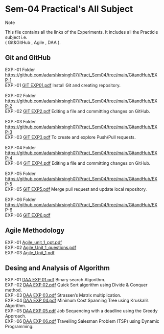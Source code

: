 # Sem-04 Practical's All Subject
> [!NOTE]
> This file contains all the links of the Experiments.
> It includes all the Practicle subject i.e.  
> ( Git&GitHub , Agile , DAA ).

## Git and GitHub   
EXP:-01  Folder https://github.com/adarshkrsingh07/Pract_Sem04/tree/main/GitandHub/EXP-1  
EXP:-01 [GIT EXP01.pdf](https://github.com/adarshkrsingh07/Pract_Sem04/files/14445228/GIT.EXP01.pdf) Install Git and creating repository.   
<br>
EXP:-02 Folder https://github.com/adarshkrsingh07/Pract_Sem04/tree/main/GitandHub/EXP-2      
EXP:-02 [GIT EXP2.pdf](https://github.com/adarshkrsingh07/Pract_Sem04/files/14445240/GIT.EXP2.pdf)   Editing a file and committing changes on GitHub.  
<br>
EXP:-03 Folder https://github.com/adarshkrsingh07/Pract_Sem04/tree/main/GitandHub/EXP-3  
EXP:-03 [GIT EXP3.pdf](https://github.com/adarshkrsingh07/Pract_Sem04/files/14445248/GIT.EXP3.pdf)   To create and explore Push/Pull requests.  
<br>
EXP:-04 Folder https://github.com/adarshkrsingh07/Pract_Sem04/tree/main/GitandHub/EXP-4  
EXP:-04 [GIT EXP4.pdf](https://github.com/adarshkrsingh07/Pract_Sem04/files/14445256/GIT.EXP4.pdf)   Editing a file and committing changes on GitHub.<br>
<br>
EXP:-05 Folder https://github.com/adarshkrsingh07/Pract_Sem04/tree/main/GitandHub/EXP-5  
EXP:-05 [GIT EXP5.pdf](https://github.com/adarshkrsingh07/Pract_Sem04/files/14452186/GIT.EXP5.pdf)  Merge pull request and update local repository.  
<br>
EXP:-06 Folder https://github.com/adarshkrsingh07/Pract_Sem04/tree/main/GitandHub/EXP-6  
EXP:-06 [GIT EXP6.pdf](https://github.com/adarshkrsingh07/Pract_Sem04/files/14513994/GIT.EXP6.pdf)

## Agile Methodology
EXP:-01 [Agile_unit_1_ppt.pdf](https://github.com/adarshkrsingh07/Pract_Sem04/files/14445344/Agile_unit_1_ppt.pdf)  
EXP:-02 [Agile_Unit_1_questions.pdf](https://github.com/adarshkrsingh07/Pract_Sem04/files/14445345/Agile_Unit_1_questions.pdf)  
EXP:-03 [Agile_Unit_1.pdf](https://github.com/adarshkrsingh07/Pract_Sem04/files/14445346/Agile_Unit_1.pdf)  

## Desing and Analysis of Algorithm
EXP:-01 [DAA EXP 01.pdf](https://github.com/adarshkrsingh07/Pract_Sem04/files/14445490/DAA.EXP.01.pdf)  Binary search Algorithm.  
EXP:-02 [DAA EXP 02.pdf](https://github.com/adarshkrsingh07/Pract_Sem04/files/14445492/DAA.EXP.02.pdf)  Quick Sort algorithm using Divide & Conquer method.  
EXP:-03 [DAA EXP 03.pdf](https://github.com/adarshkrsingh07/Pract_Sem04/files/14445489/DAA.EXP.03.pdf)  Strassen’s Matrix multiplication.  
EXP:-04 [DAA EXP 04.pdf](https://github.com/adarshkrsingh07/Pract_Sem04/files/14445498/DAA.EXP.04.pdf)  Minimum Cost Spanning Tree using Kruskal’s Algorithm.  
EXP:-05 [DAA EXP 05.pdf](https://github.com/adarshkrsingh07/Pract_Sem04/files/14445496/DAA.EXP.05.pdf)  Job Sequencing with a deadline using the Greedy Approach.  
EXP:-06 [DAA EXP 06.pdf](https://github.com/adarshkrsingh07/Pract_Sem04/files/14445493/DAA.EXP.06.pdf)  Travelling Salesman Problem (TSP) using Dynamic Programming.  

